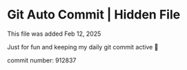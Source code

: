 # Git Auto Commit | Hidden File

This file was added Feb 12, 2025

Just for fun and keeping my daily git commit active 🤪

commit number: 912837
